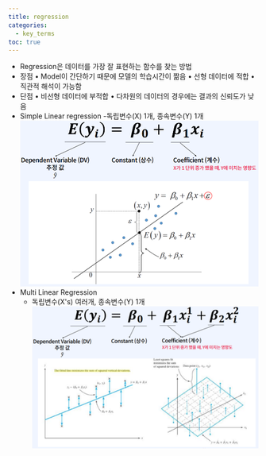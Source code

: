 ```yaml
---
title: regression
categories:
  - key_terms
toc: true
---
```


- Regression은 데이터를 가장 잘 표현하는 함수를 찾는 방법
- 장점 
    • Model이 간단하기 때문에 모델의 학습시간이 짦음 
    • 선형 데이터에 적합 
    • 직관적 해석이 가능함 
- 단점 
    • 비선형 데이터에 부적합 
    • 다차원의 데이터의 경우에는 결과의 신뢰도가 낮음
- Simple Linear regression
	-독립변수(X) 1개, 종속변수(Y) 1개
    ![image](https://github.com/code7ssage/code7ssage.github.io/blob/master/assets/attached%20file/Pasted%20image%2020240104125240.png?raw=true)
- Multi Linear Regression
	- 독립변수(X's) 여러개, 종속변수(Y) 1개
    ![image](https://github.com/code7ssage/code7ssage.github.io/blob/master/assets/attached%20file/Pasted%20image%2020240104125333.png?raw=true)
